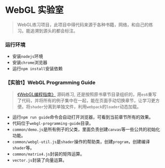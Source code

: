 # WebGL 实验室
> WebGL练习项目，此项目中得代码来源于各种书籍，网络，和自己的练习。能追溯到源头的都会标注。

### 运行环境
* 安装`nodejs`环境
* 安装`chrome`浏览器
* 运行`npm install`安装依赖

### 【实验1】WebGL Programming Guide
> [《WebGL编程指南》](https://book.douban.com/subject/25909351/) 源码练习, 还是按照原书章节目录组织的，用`es6`重写了代码，并将所有的例子集中在一起，能在页面手动切换章节，让学习更方便。将`shader`分离到单独文件，利用`webpack`的`loader`动态加载。
* 运行`npm run guide`命令会自动打开浏览器，可看到当前章节所有的效果。
* 代码位于`webgl-programming-guide`目录。
* `common/demo.js`是所有例子的父类，里面负责创建`canvas`等一些公共的初始化功能。
* `common/webgl-util.js`是`shader`操作的帮助类，创建`program`，创建编译`shader`等。
* `common/matrix4.js`封装的矩阵运算。
* `vector.js`封装了向量运算。